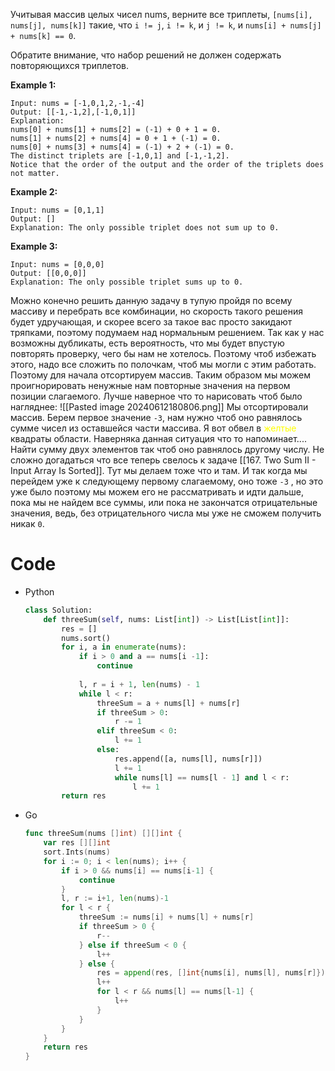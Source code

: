 Учитывая массив целых чисел nums, верните все триплеты, `[nums[i], nums[j], nums[k]]` такие, что `i != j`, `i != k`, и `j != k`, и `nums[i] + nums[j] + nums[k] == 0`.

Обратите внимание, что набор решений не должен содержать повторяющихся триплетов.

**Example 1:**
```
Input: nums = [-1,0,1,2,-1,-4]
Output: [[-1,-1,2],[-1,0,1]]
Explanation: 
nums[0] + nums[1] + nums[2] = (-1) + 0 + 1 = 0.
nums[1] + nums[2] + nums[4] = 0 + 1 + (-1) = 0.
nums[0] + nums[3] + nums[4] = (-1) + 2 + (-1) = 0.
The distinct triplets are [-1,0,1] and [-1,-1,2].
Notice that the order of the output and the order of the triplets does not matter.
```

**Example 2:**
```
Input: nums = [0,1,1]
Output: []
Explanation: The only possible triplet does not sum up to 0.
```

**Example 3:**
```
Input: nums = [0,0,0]
Output: [[0,0,0]]
Explanation: The only possible triplet sums up to 0.
```

Можно конечно решить данную задачу в тупую пройдя по всему массиву и перебрать все комбинации, но скорость такого решения будет удручающая, и скорее всего за такое вас просто закидают тряпками, поэтому подумаем над нормальным решением.
Так как у нас возможны дубликаты, есть вероятность, что мы будет впустую повторять проверку, чего бы нам  не хотелось. Поэтому чтоб избежать этого, надо все сложить по полочкам, чтоб мы могли с этим работать. Поэтому для начала отсортируем массив. Таким образом мы можем проигнорировать ненужные нам повторные значения на первом позиции слагаемого. Лучше наверное что то нарисовать чтоб было нагляднее:
![[Pasted image 20240612180806.png]]
Мы отсортировали массив. Берем первое значение `-3`, нам нужно чтоб оно равнялось сумме чисел из оставшейся части массива. Я вот обвел в <font color="#ffff00">желтые</font> квадраты области. Наверняка данная ситуация что то напоминает.... Найти сумму двух элементов так чтоб оно равнялось другому числу. Не сложно догадаться что все теперь свелось к задаче [[167. Two Sum II - Input Array Is Sorted]]. Тут мы делаем тоже что и там. И так когда мы перейдем уже к следующему первому слагаемому, оно тоже `-3` , но это уже было поэтому мы можем его не рассматривать и идти дальше, пока мы не найдем все суммы, или пока не закончатся отрицательные значения, ведь, без отрицательного числа мы уже не сможем получить никак `0`.

# Code

- Python
	```python
	class Solution: 
		def threeSum(self, nums: List[int]) -> List[List[int]]: 
			res = [] 
			nums.sort() 
			for i, a in enumerate(nums): 
				if i > 0 and a == nums[i -1]: 
					continue 
				
				l, r = i + 1, len(nums) - 1 
				while l < r: 
					threeSum = a + nums[l] + nums[r] 
					if threeSum > 0: 
						r -= 1 
					elif threeSum < 0: 
						l += 1 
					else: 
						res.append([a, nums[l], nums[r]]) 
						l += 1 
						while nums[l] == nums[l - 1] and l < r: 
							l += 1 
			return res
	```

- Go
	```go
	func threeSum(nums []int) [][]int {
	    var res [][]int
	    sort.Ints(nums)
	    for i := 0; i < len(nums); i++ {
	        if i > 0 && nums[i] == nums[i-1] {
	            continue
	        }
	        l, r := i+1, len(nums)-1
	        for l < r {
	            threeSum := nums[i] + nums[l] + nums[r]
	            if threeSum > 0 {
	                r--
	            } else if threeSum < 0 {
	                l++
	            } else {
	                res = append(res, []int{nums[i], nums[l], nums[r]})
	                l++
	                for l < r && nums[l] == nums[l-1] {
	                    l++
	                }
	            }
	        }
	    }
	    return res
	}
	```